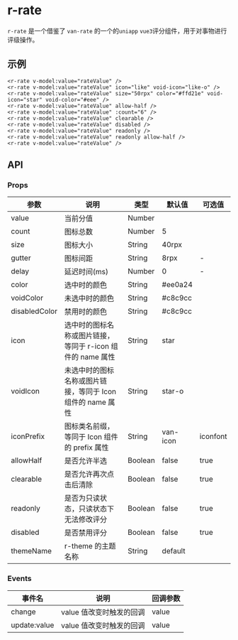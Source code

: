 # r-rate

`r-rate` 是一个借鉴了 `van-rate` 的一个的`uniapp` `vue3`评分组件，用于对事物进行评级操作。

## 示例

 

```vue
<r-rate v-model:value="rateValue" />
<r-rate v-model:value="rateValue" icon="like" void-icon="like-o" />
<r-rate v-model:value="rateValue" size="50rpx" color="#ffd21e" void-icon="star" void-color="#eee" />
<r-rate v-model:value="rateValue" allow-half />
<r-rate v-model:value="rateValue" :count="6" />
<r-rate v-model:value="rateValue" clearable />
<r-rate v-model:value="rateValue" disabled />
<r-rate v-model:value="rateValue" readonly />
<r-rate v-model:value="rateValue" readonly allow-half />
<r-rate v-model:value="rateValue" />
```



## API

### Props

| 参数          | 说明                                                       | 类型    | 默认值   | 可选值   |
| ------------- | ---------------------------------------------------------- | ------- | -------- | -------- |
| value         | 当前分值                                                   | Number  |          |          |
| count         | 图标总数                                                   | Number  | 5        |          |
| size          | 图标大小                                                   | String  | 40rpx    |          |
| gutter        | 图标间距                                                   | String  | 8rpx     | -        |
| delay         | 延迟时间(ms)                                               | Number  | 0        | -        |
| color         | 选中时的颜色                                               | String  | \#ee0a24 |          |
| voidColor     | 未选中时的颜色                                             | String  | \#c8c9cc |          |
| disabledColor | 禁用时的颜色                                               | String  | \#c8c9cc |          |
| icon          | 选中时的图标名称或图片链接，等同于 r-icon 组件的 name 属性 | String  | star     |          |
| voidIcon      | 未选中时的图标名称或图片链接，等同于 Icon 组件的 name 属性 | String  | star-o   |          |
| iconPrefix    | 图标类名前缀，等同于 Icon 组件的 prefix 属性               | String  | van-icon | iconfont |
| allowHalf     | 是否允许半选                                               | Boolean | false    | true     |
| clearable     | 是否允许再次点击后清除                                     | Boolean | false    | true     |
| readonly      | 是否为只读状态，只读状态下无法修改评分                     | Boolean | false    | true     |
| disabled      | 是否禁用评分                                               | Boolean | false    | true     |
| themeName     | r-theme 的主题名称                                         | String  | default  |          |

### Events

| 事件名       | 说明                     | 回调参数 |
| ------------ | ------------------------ | -------- |
| change       | value 值改变时触发的回调 | value    |
| update:value | value 值改变时触发的回调 | value    |